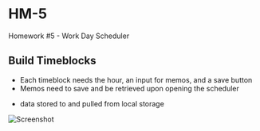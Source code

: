 # HM-5
Homework #5 - Work Day Scheduler

## Build Timeblocks
* Each timeblock needs the hour, an input for memos, and a save button
* Memos need to save and be retrieved upon opening the scheduler
- data stored to and pulled from local storage


![Screenshot](https://user-images.githubusercontent.com/64376825/83526593-42c8af80-a4ac-11ea-8f1c-c4a08a79b537.png)
